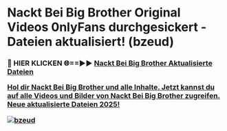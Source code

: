 # Nackt Bei Big Brother Original Videos 0nlyFans durchgesickert - Dateien aktualisiert! (bzeud)

<h3>🔴 HIER KLICKEN 🌐==►► <a href="https://tinyurl.com/h6vf6nb8" rel="nofollow">Nackt Bei Big Brother Aktualisierte Dateien

Hol dir Nackt Bei Big Brother und alle Inhalte. Jetzt kannst du auf alle Videos und Bilder von Nackt Bei Big Brother zugreifen. Neue aktualisierte Dateien 2025!

[![bzeud](https://i.imgur.com/sD4kR3V.gif)](https://tinyurl.com/h6vf6nb8)
